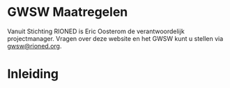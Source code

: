 # GWSW Maatregelen

<style>
  .symbolSmall{width:20px;height:20px;margin-right:1em;vertical-align:middle}
  .symbol{width:30px;height:30px;margin-right:1em;vertical-align:middle}
</style>

Vanuit Stichting RIONED is Eric Oosterom de verantwoordelijk projectmanager. 
Vragen over deze website en het GWSW kunt u stellen via gwsw@rioned.org. 

# Inleiding

